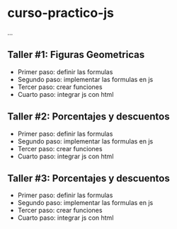 # curso-practico-js

...

## Taller #1: Figuras Geometricas

- Primer paso: definir las formulas
- Segundo paso: implementar las formulas en js
- Tercer paso: crear funciones
- Cuarto paso: integrar js con html 

## Taller #2: Porcentajes y descuentos

- Primer paso: definir las formulas
- Segundo paso: implementar las formulas en js
- Tercer paso: crear funciones
- Cuarto paso: integrar js con html 

## Taller #3: Porcentajes y descuentos

- Primer paso: definir las formulas
- Segundo paso: implementar las formulas en js
- Tercer paso: crear funciones
- Cuarto paso: integrar js con html 